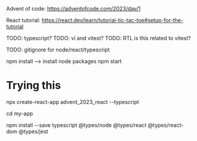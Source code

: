 Advent of code: https://adventofcode.com/2023/day/1

React tutorial: https://react.dev/learn/tutorial-tic-tac-toe#setup-for-the-tutorial

TODO: typescript?
TODO: vi and vitest?
TODO: RTL is this related to vitest?

TODO: gitignore for node/react/typescript

npm install --> install node packages
npm start

# Trying this
npx create-react-app advent_2023_react --typescript

cd my-app

npm install --save typescript @types/node @types/react @types/react-dom @types/jest


